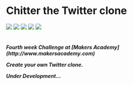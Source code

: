 Chitter the Twitter clone
==========
<div>
<img src = https://img.shields.io/badge/%20-GitHub-orange.svg>
<img src = https://img.shields.io/badge/%20-Ruby-blue.svg>
<img src = https://img.shields.io/badge/%20-RSpec-red.svg>
<img src = https://img.shields.io/badge/%20-Sinatra-FFFF00.svg>
<img src = https://img.shields.io/badge/%20-Capybara-ff0000.svg>
</div>
<br>

<h5> Fourth week Challenge at [Makers Academy](http://www.makersacademy.com) 

Create your own Twitter clone.

Under Development...
